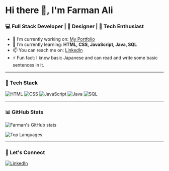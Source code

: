 # Hi there 👋, I'm Farman Ali  
### 💻 Full Stack Developer | 🎨 Designer | 🧠 Tech Enthusiast

- 🔭 I’m currently working on: [My Portfolio](https://github.com/farman-cloud/Portfolio)
- 🌱 I’m currently learning: **HTML, CSS, JavaScript, Java, SQL**
- 📫 You can reach me on: [LinkedIn](https://www.linkedin.com/farman--ali)
- ⚡ Fun fact: I know basic Japanese and can read and write some basic sentences in it.

---

### 🧰 Tech Stack
![HTML](https://img.shields.io/badge/-HTML5-E34F26?logo=html5&logoColor=white&style=flat)
![CSS](https://img.shields.io/badge/-CSS3-1572B6?logo=css3&logoColor=white&style=flat)
![JavaScript](https://img.shields.io/badge/-JavaScript-F7DF1E?logo=javascript&logoColor=black&style=flat)
![Java](https://img.shields.io/badge/-Java-007396?logo=java&logoColor=white&style=flat)
![SQL](https://img.shields.io/badge/-SQL-4479A1?logo=mysql&logoColor=white&style=flat)

---

### 📊 GitHub Stats
![Farman's GitHub stats](https://github-readme-stats.vercel.app/api?username=farman-cloud&show_icons=true&theme=tokyonight)

![Top Languages](https://github-readme-stats.vercel.app/api/top-langs/?username=farman-cloud&layout=compact&theme=tokyonight)

---

### 🔗 Let's Connect
[![LinkedIn](https://img.shields.io/badge/-LinkedIn-0077B5?style=flat&logo=linkedin&logoColor=white)](https://www.linkedin.com/farman--ali)

